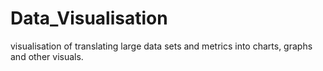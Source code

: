 # Data_Visualisation
 visualisation  of translating large data sets and metrics into charts, graphs and other visuals.
